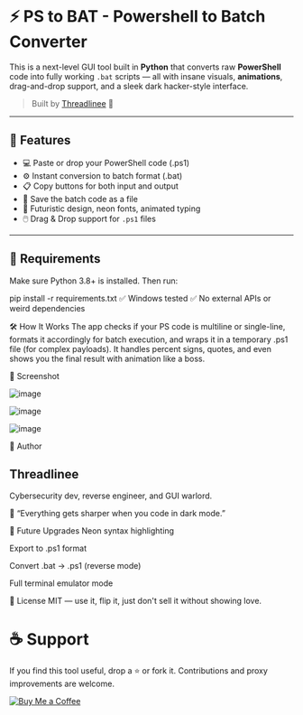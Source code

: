 # ⚡ PS to BAT - Powershell to Batch Converter

This is a next-level GUI tool built in **Python** that converts raw **PowerShell** code into fully working `.bat` scripts — all with insane visuals, **animations**, drag-and-drop support, and a sleek dark hacker-style interface.

> Built by [Threadlinee](https://github.com/Threadlinee) 🧠

---

## 🚀 Features
- 💻 Paste or drop your PowerShell code (.ps1)
- ⚙️ Instant conversion to batch format (.bat)
- 📋 Copy buttons for both input and output
- 💾 Save the batch code as a file
- 🎨 Futuristic design, neon fonts, animated typing
- 🖱️ Drag & Drop support for `.ps1` files

---

## 🧱 Requirements
Make sure Python 3.8+ is installed. Then run:

pip install -r requirements.txt
✅ Windows tested
✅ No external APIs or weird dependencies

🛠️ How It Works
The app checks if your PS code is multiline or single-line, formats it accordingly for batch execution, and wraps it in a temporary .ps1 file (for complex payloads). It handles percent signs, quotes, and even shows you the final result with animation like a boss.

📸 Screenshot

![image](https://github.com/user-attachments/assets/4f63acd3-e709-40f1-8d84-9941a8f79b78)

![image](https://github.com/user-attachments/assets/cd5514f9-b464-4ee8-9edb-7e5acc34b987)

![image](https://github.com/user-attachments/assets/be7f7bf2-7bc2-43d9-aa25-ead5211e99c1)


👑 Author
## Threadlinee
Cybersecurity dev, reverse engineer, and GUI warlord.

💬 “Everything gets sharper when you code in dark mode.”

🧨 Future Upgrades
Neon syntax highlighting

Export to .ps1 format

Convert .bat → .ps1 (reverse mode)

Full terminal emulator mode

🧠 License
MIT — use it, flip it, just don't sell it without showing love.

# ☕ Support
If you find this tool useful, drop a ⭐ or fork it. Contributions and proxy improvements are welcome.

[![Buy Me a Coffee](https://ko-fi.com/img/githubbutton_sm.svg)](https://ko-fi.com/G2G114SBVV)
